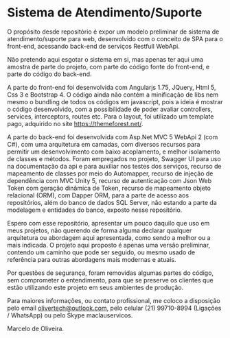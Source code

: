 # Sistema de Atendimento/Suporte

O propósito desde repositório é expor um modelo preliminar de sistema de atendimento/suporte para web, desenvolvido com o conceito de SPA para o front-end, acessando back-end de serviços Restfull WebApi.

Não pretendo aqui esgotar o sistema em si, mas apenas ter aqui uma amostra de parte do projeto, com parte do código fonte do front-end, e parte do código do back-end. 

A parte do front-end foi desenvolvida com Angularjs 1.75, JQuery, Html 5, Css 3 e Bootstrap 4. O código ainda não contém a minificação de libs nem mesmo o bundling de todos os códigos em javascript, pois a ideia é mostrar o código desenvolvido, com a possibilidade de poder avaliar controllers, services, interceptors, routes etc. Para o layout, foi utilizado um template pago, adquirido no site https://themeforest.net/.

A parte do back-end foi desenvolvida com Asp.Net MVC 5 WebApi 2 (com C#), com uma arquitetura em camadas, com diversos recursos para permitir um desenvolvimento com baixo acoplamento, e melhor isolamento de classes e métodos. Foram empregados no projeto, Swagger UI para uso na documentação da api e para auxiliar nos testes dos serviços, recurso de mapeamento de classes por meio do Automapper, recurso de injeção de dependência com MVC Unity 5, recurso de autenticação com Json Web Token com geração dinâmica de Token, recurso de mapeamento objeto relacional (ORM), com Dapper ORM, para a parte de acesso aos repositórios, além do banco de dados SQL Server, não estando a parte da modelagem e entidades do banco, exposto nesse repositório.

Espero com esse repositório, apresentar um pouco daquilo que uso em meus projetos, não querendo de forma alguma declarar qualquer arquitetura ou abordagem aqui apresentada, como sendo a melhor ou a mais indicada. O projeto aqui proposto é apenas uma versão preliminar, contendo um caminho que pode ser seguido, ou mesmo usado de referência para outras abordagens mais modernas e atuais. 

Por questões de segurança, foram removidas algumas partes do código, sem comprometer o entendimento, para que se preserve os clientes que estão utilizando este projeto em seus ambientes de produção.

Para maiores informações, ou contato profissional, me coloco a disposição pelo email olivertech@outlook.com, pelo celular (21) 99710-8994 (Ligações / WhatsApp) ou pelo Skype maclauservicos.

Marcelo de Oliveira.
